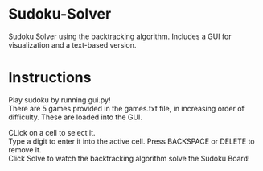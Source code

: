 # Sudoku-Solver
Sudoku Solver using the backtracking algorithm. Includes a GUI for visualization and a text-based version.

# Instructions
Play sudoku by running gui.py!  
There are 5 games provided in the games.txt file, in increasing order of difficulty. These are loaded into the GUI.    

CLick on a cell to select it.  
Type a digit to enter it into the active cell. Press BACKSPACE or DELETE to remove it.  
Click Solve to watch the backtracking algorithm solve the Sudoku Board!
